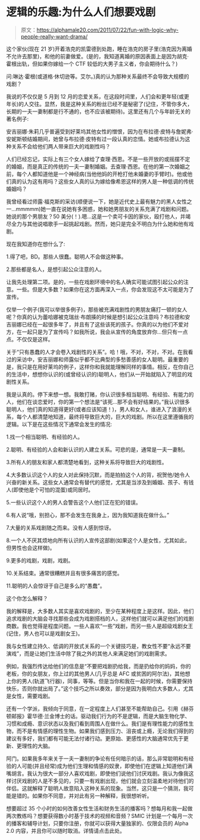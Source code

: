 # 逻辑的乐趣:为什么人们想要戏剧

> 原文：<https://alphamale20.com/2011/07/22/fun-with-logic-why-people-really-want-drama/>

这个家伙(现在 21 岁)开着浩克的凯雷德到处跑，睡在浩克的房子里(浩克因为离婚不允许去那里)，和他的前妻做爱。(是的，我知道离婚的原因表面上是因为胡克·霍根出轨，但如果你嫁给一个 CTF 较低的大男子主义者，你会期待什么？)

问:琳达·霍根(或道格·休切逊等。艾尔。)真的认为那种关系最终不会导致大规模的戏剧？

我说的不仅仅是 5 月到 12 月的恋爱关系，在这段时间里，人们会和更年轻(或更年长)的人交往。显然，我是这种关系的粉丝已经不是秘密了(记住，不管你多大，长期的一夫一妻制都是行不通的，也不应该被期待)。这里还有几个与年龄无关的著名例子:

安吉丽娜·朱莉几乎普遍受到好莱坞其他女性的憎恨，因为在布拉德·皮特与詹妮弗·安妮斯顿结婚期间，她曾与布拉德·皮特有过一段认真的恋情。她或布拉德认为这种关系不会给他们两人带来巨大的戏剧性吗？

人们已经忘记，实际上有三个女人嫁给了查理·西恩。不是一些开放的或摇摆不定的婚姻，而是真正的传统的一夫一妻制婚姻。去查理·西恩。在他的第一次婚姻之前，每个人都知道他是一个神经病(当他他妈的开枪打他未婚妻的手臂时)。他或他们真的认为这有用吗？这些女人真的认为嫁给像希恩这样的男人是一种低调的传统婚姻吗？

我曾经看过师露·福克斯的采访(顺便说一下，她是近代史上最有魅力的黑人女性之一...mmmmm)她一直在说她有多困惑，她和她男朋友的关系充满了戏剧和问题。她说的那个男朋友？50 美分(！).嗯...这是一个卖可卡因的家伙，殴打他人，并竭尽全力与其他说唱歌手一起挑起戏剧。然而，她只是完全不明白为什么她和他有戏剧。

现在我知道你在想什么了:

1.得了吧，BD。那些人很蠢。聪明人不会做这种事。

2.那些都是名人，是想引起公众注意的人。

让我先处理第二项。是的，一些在戏剧环境中的名人确实可能试图引起公众的注意。一些。但是大多数？如果你在这方面再深入一点，你会发现这不太可能是为了宣传。

仅举一个例子(我可以举很多例子)，那些被充满戏剧性的男朋友痛打一顿的女人呢？你真的认为蕾哈娜被克瑞丝·布朗揍的时候是想引起公众注意吗？布拉德和安吉丽娜已经在一起很多年了，并且有了这些该死的孩子。你真的以为他们不爱对方，在一起只是为了宣传吗？如我所说，我会从宣传的角度放弃你...但只有一点点。不仅仅是这样。

关于“只有愚蠢的人才会卷入戏剧性的关系”。哈！哦，不对，不对，不对。在我看过的采访中，安吉丽娜和师露似乎都不比典型的多愁善感的女人聪明。最重要的是，我只是在用好莱坞的例子，这样你和我就能理解同样的事情。相反，在你自己的生活中，想想你认识的(或曾经认识的)聪明人，他们从一开始就陷入了明显的戏剧性关系。

我是认真的。停下来想一想。我敢打赌，你认识很多相当聪明、有经验、有能力的人，他们在谈恋爱时，你的第一个想法是“该死...那不会有好结果的。”我认识很多聪明人，他们真的知道得更好(或者应该知道！)，男人和女人，谁进入了浪漫的关系，每个人都清楚地知道，最终将导致巨大的，巨大的戏剧。所以在这里遵循我的逻辑。以下是在这些情况下通常会发生的情况:

1.找一个相当聪明、有经验的人。

2.聪明、有经验的人会和新认识的人建立关系。可悲的是，通常是一夫一妻制。

3.所有人的朋友和家人都清楚地看到，这种关系将导致巨大的戏剧性。

4.大多数认识这个人的女人对此保持沉默，而是拍拍这个人的背，祝贺他/她令人兴奋的新关系。这些女人通常会有替代的感觉，尤其是当涉及到婚姻、孩子、有钱人(即使他是个可怕的混蛋)或同居时。

5.一些认识这个人的男人会警告这个人他们正在犯的错误。

6.有人说“哦，别担心，那不会发生在我身上，因为我知道我在做什么。”

7.大量的关系戏剧随之而来。没有人感到惊讶。

8.一个人不厌其烦地向所有认识的人宣传这部剧(如果这个人是女性，尤其如此，但男性也会这样做)。

9.更多的戏剧，戏剧，戏剧。

10.关系结束。通常很糟糕并且有很多痛苦的感觉。

11.聪明的人会惊讶于自己是多么的“愚蠢”。

这个你怎么解释？

我的解释是，大多数人其实是喜欢戏剧的，至少在某种程度上是这样。因此，他们追求戏剧的大脑会寻找那些会成为戏剧搭档的人，这样他们就可以满足他们的戏剧商数。我也觉得是程度问题。一些人喜欢“一些”戏剧，而另一些人是超级戏剧女王(记住，男人也可以是戏剧女王)。

我与女性建立持久、低调的开放式关系的一个关键技巧是，教女性不要“永远不要演戏”，而是让她们生活中除了我之外的其他人来满足她们的戏剧需求。

例如，我强烈传达给他们的信息是“不要把戏剧扔给我，而是扔给你的妈妈，你的老板，你的女朋友，你上过的其他男人(几乎总是 AFC 或贫困的阿尔法)，其他想上你的男人(轨道飞行器)，同事，等等。但是当你和我在一起的时候，你需要保持快乐，否则你就出局了。”这个技巧之所以奏效，部分是因为我明白大多数人，尤其是女性，需要戏剧。

还有一个学派，我倾向于同意，在一定程度上人们甚至不能帮助自己。引用《赫芬顿邮报》霍华德·兰金博士的话。驱动我们行为的不是逻辑，而是大脑生物化学、习惯和成瘾、意识状态以及我们看到周围人在做什么。我们是有理性能力的感性生物，而不是有情感的理性生物。如果我们感到压力、沮丧或上瘾，无论我们得到的建议有多好，我们都有可能无法付诸行动。更原始、更感性的大脑通常优先于更新、更理性的大脑。

阿门。如果我多年来关于一夫一妻制的争论有任何暗示的话，那么非常聪明和有经验的人可能(并且经常)成为他们生理和情感的奴隶，即使他们在逻辑上知道他们满嘴胡言。我认为很大一部分人喜欢戏剧，即使他们说他们讨厌戏剧。我认为像我这样讨厌戏剧的人是不多见的，只要一有戏剧出现，他们就会立刻温柔地对待他们的伴侣。这就解释了聪明人故意陷入这种关系的现象。当然，这只是一个猜测，我可能是错的。如果你不同意，并对此有另一种解释，我很想听听。

想要超过 35 个小时的如何改善女性生活和财务生活的播客吗？想每月和我一起做两次教练吗？想要获得数小时基于技术的视频和音频？SMIC 计划是一个每月一次的播客和辅导计划，只要你注册，你就可以获得大量独家的、仅限会员的 Alpha 2.0 内容，并且你可以随时取消。详情请点击此处。